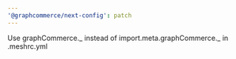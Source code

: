 ```yaml
---
'@graphcommerce/next-config': patch
---
```


Use graphCommerce._ instead of import.meta.graphCommerce._ in .meshrc.yml
